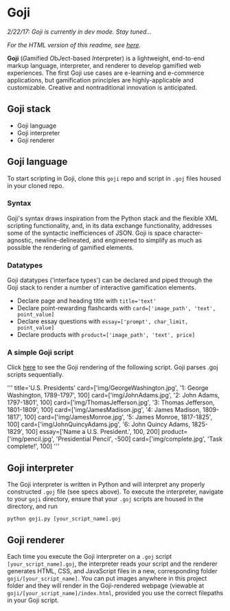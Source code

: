 # Goji

*2/22/17: Goji is currently in dev mode. Stay tuned...*

*For the HTML version of this readme, see [here](https://dingv.github.io/goji/).*

**Goji** (*G*amified *O*b*J*ect-based *I*nterpreter) is a lightweight, end-to-end markup language, interpreter, and renderer to develop gamified web experiences. The first Goji use cases are e-learning and e-commerce applications, but gamification principles are highly-applicable and customizable. Creative and nontraditional innovation is anticipated.

## Goji stack
- Goji language
- Goji interpreter
- Goji renderer

## Goji language
To start scripting in Goji, clone this `goji` repo and script in `.goj` files housed in your cloned repo. 

### Syntax
Goji's syntax draws inspiration from the Python stack and the flexible XML scripting functionality, and, in its data exchange functionality, addresses some of the syntactic inefficiences of JSON. Goji is space character-agnostic, newline-delineated, and engineered to simplify as much as possible the rendering of gamified elements.

### Datatypes
Goji datatypes ('interface types') can be declared and piped through the Goji stack to render a number of interactive gamification elements.
- Declare page and heading title with `title='text'`
- Declare point-rewarding flashcards with `card=['image_path', 'text', point_value]`
- Declare essay questions with `essay=['prompt', char_limit, point_value]`
- Declare products with `product=['image_path', 'text', price]`

### A simple Goji script
Click [here](https://dingv.github.io/goji/frames/index.html) to see the Goji rendering of the following script. Goji parses .goj scripts sequentially.

'''
title='U.S. Presidents'
card=['img/GeorgeWashington.jpg', '1: George Washington, 1789-1797', 100]
card=['img/JohnAdams.jpg', '2: John Adams, 1797-1801', 100]
card=['img/ThomasJefferson.jpg', '3: Thomas Jefferson, 1801-1809', 100]
card=['img/JamesMadison.jpg', '4: James Madison, 1809-1817', 100]
card=['img/JamesMonroe.jpg', '5: James Monroe, 1817-1825', 100]
card=['img/JohnQuincyAdams.jpg', '6: John Quincy Adams, 1825-1829', 100]
essay=['Name a U.S. President.', 100, 200]
product=['img/pencil.jpg', 'Presidential Pencil', -500]
card=['img/complete.jpg', 'Task complete!', 100]
'''

## Goji interpreter
The Goji interpreter is written in Python and will interpret any properly constructed `.goj` file (see specs above). To execute the interpreter, navigate to your `goji` directory, ensure that your `.goj` scripts are housed in the directory, and run
```
python goji.py [your_script_name].goj
```

## Goji renderer
Each time you execute the Goji interpreter on a `.goj` script `[your_script_name].goj`, the interpreter reads your script and the renderer generates HTML, CSS, and JavaScript files in a new, corresponding folder `goji/[your_script_name]`. You can put images anywhere in this project folder and they will render in the Goji-rendered webpage (viewable at `goji/[your_script_name]/index.html`, provided you use the correct filepaths in your Goji script.
